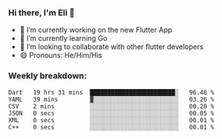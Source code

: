 ### Hi there, I'm Eli 👋
- 🔭 I’m currently working on the new Flutter App
- 🌱 I’m currently learning Go
- 🦄 I’m looking to collaborate with other flutter developers
- 😄 Pronouns: He/Him/His

### Weekly breakdown:
<!--START_SECTION:waka-->

```text
Dart   19 hrs 31 mins  ████████████████████████░   96.48 %
YAML   39 mins         ▓░░░░░░░░░░░░░░░░░░░░░░░░   03.26 %
CSV    2 mins          ░░░░░░░░░░░░░░░░░░░░░░░░░   00.20 %
JSON   0 secs          ░░░░░░░░░░░░░░░░░░░░░░░░░   00.05 %
XML    0 secs          ░░░░░░░░░░░░░░░░░░░░░░░░░   00.01 %
C++    0 secs          ░░░░░░░░░░░░░░░░░░░░░░░░░   00.01 %
```

<!--END_SECTION:waka-->
